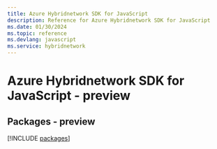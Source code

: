 ```yaml
---
title: Azure Hybridnetwork SDK for JavaScript
description: Reference for Azure Hybridnetwork SDK for JavaScript
ms.date: 01/30/2024
ms.topic: reference
ms.devlang: javascript
ms.service: hybridnetwork
---
```

# Azure Hybridnetwork SDK for JavaScript - preview
## Packages - preview
[!INCLUDE [packages](hybridnetwork-index.md)]